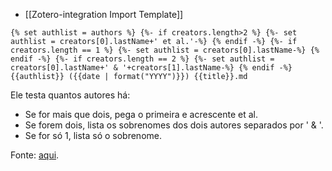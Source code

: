 - [[Zotero-integration Import Template]]

```
{% set authlist = authors %} {%- if creators.length>2 %} {%- set authlist = creators[0].lastName+' et al.'-%} {% endif -%} {%- if creators.length == 1 %} {%- set authlist = creators[0].lastName-%} {% endif -%} {%- if creators.length == 2 %} {%- set authlist = creators[0].lastName+' & '+creators[1].lastName-%} {% endif -%}{{authlist}} ({{date | format("YYYY")}}) {{title}}.md
```

Ele testa quantos autores há:
- Se for mais que dois, pega o primeira e acrescente et al.
- Se forem dois, lista os sobrenomes dos dois autores separados por ' & '.
- Se for só 1, lista só o sobrenome.

Fonte: [aqui](https://www.reddit.com/r/ObsidianMD/comments/16cekwd/zotero_integration_templating_formatting_author/).